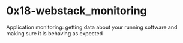 # 0x18-webstack_monitoring
Application monitoring: getting data about your running software
and making sure it is behaving as expected
